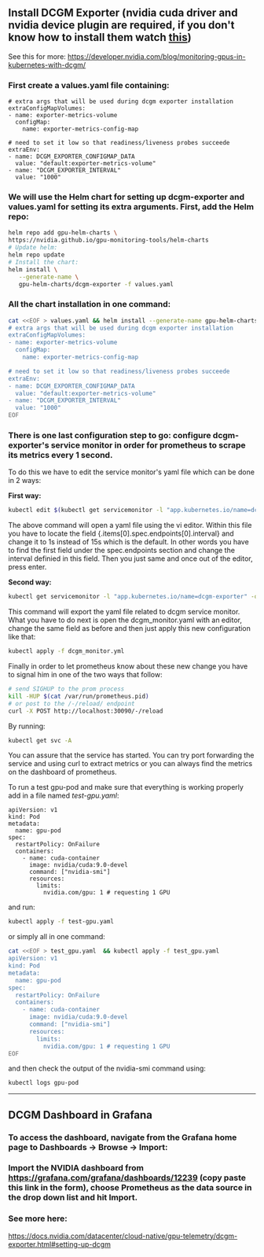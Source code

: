 ## Install DCGM Exporter (nvidia cuda driver and nvidia device plugin are required, if you don't know how to install them watch [this](https://github.com/aferikoglou/mlab-k8s-cluster-setup/tree/main/prometheus/README.md))

See this for more:
https://developer.nvidia.com/blog/monitoring-gpus-in-kubernetes-with-dcgm/

### First create a values.yaml file containing:
```
# extra args that will be used during dcgm exporter installation
extraConfigMapVolumes:
- name: exporter-metrics-volume
  configMap:
    name: exporter-metrics-config-map

# need to set it low so that readiness/liveness probes succeede
extraEnv:
- name: DCGM_EXPORTER_CONFIGMAP_DATA
  value: "default:exporter-metrics-volume"
- name: "DCGM_EXPORTER_INTERVAL"
  value: "1000"
```

### We will use the Helm chart for setting up dcgm-exporter and values.yaml for setting its extra arguments. First, add the Helm repo:
``` bash
helm repo add gpu-helm-charts \
https://nvidia.github.io/gpu-monitoring-tools/helm-charts
# Update helm:
helm repo update
# Install the chart:
helm install \
   --generate-name \
   gpu-helm-charts/dcgm-exporter -f values.yaml
```

### All the chart installation in one command:
```bash
cat <<EOF > values.yaml && helm install --generate-name gpu-helm-charts/dcgm-exporter -f values.yaml
# extra args that will be used during dcgm exporter installation
extraConfigMapVolumes:
- name: exporter-metrics-volume
  configMap:
    name: exporter-metrics-config-map

# need to set it low so that readiness/liveness probes succeede
extraEnv:
- name: DCGM_EXPORTER_CONFIGMAP_DATA
  value: "default:exporter-metrics-volume"
- name: "DCGM_EXPORTER_INTERVAL"
  value: "1000"
EOF
```

### There is one last configuration step to go: configure dcgm-exporter's service monitor in order for prometheus to scrape its metrics every 1 second.
To do this we have to edit the service monitor's yaml file which can be done in 2 ways:

**First way:**
```bash
kubectl edit $(kubectl get servicemonitor -l "app.kubernetes.io/name=dcgm-exporter" -o name)
```
The above command will open a yaml file using the vi editor. Within this file you have to locate the field {.items[0].spec.endpoints[0].interval} and change it to 1s instead of 15s which is the default. In other words you have to find the first field under the spec.endpoints section and change the interval definied in this field. Then you just same and once out of the editor, press enter.

**Second way:**
```bash
kubectl get servicemonitor -l "app.kubernetes.io/name=dcgm-exporter" -o yaml > dcgm_monitor.yml
```
This command will export the yaml file related to dcgm service monitor. What you have to do next is open the dcgm_monitor.yaml with an editor, change the same field as before and then just apply this new configuration like that:
```bash
kubectl apply -f dcgm_monitor.yml
```

Finally in order to let prometheus know about these new change you have to signal him in one of the two ways that follow:
```bash
# send SIGHUP to the prom process
kill -HUP $(cat /var/run/prometheus.pid)
# or post to the /-/reload/ endpoint
curl -X POST http://localhost:30090/-/reload
```

By running:
``` bash
kubectl get svc -A
```
You can assure that the service has started. You can try port forwarding the service and using curl to extract metrics or you can always find the metrics on the dashboard of prometheus.

To run a test gpu-pod and make sure that everything is working properly add in a file named *test-gpu.yaml*:
```
apiVersion: v1
kind: Pod
metadata:
  name: gpu-pod
spec:
  restartPolicy: OnFailure
  containers:
    - name: cuda-container
      image: nvidia/cuda:9.0-devel
      command: ["nvidia-smi"]
      resources:
        limits:
          nvidia.com/gpu: 1 # requesting 1 GPU
```
and run:
```bash
kubectl apply -f test-gpu.yaml
```
or simply all in one command:
```bash
cat <<EOF > test_gpu.yaml  && kubectl apply -f test_gpu.yaml
apiVersion: v1
kind: Pod
metadata:
  name: gpu-pod
spec:
  restartPolicy: OnFailure
  containers:
    - name: cuda-container
      image: nvidia/cuda:9.0-devel
      command: ["nvidia-smi"]
      resources:
        limits:
          nvidia.com/gpu: 1 # requesting 1 GPU
EOF
```
and then check the output of the nvidia-smi command using:
```bash
kubectl logs gpu-pod
```
---
## DCGM Dashboard in Grafana

### To access the dashboard, navigate from the Grafana home page to Dashboards -> Browse -> Import:
### Import the NVIDIA dashboard from https://grafana.com/grafana/dashboards/12239 (copy paste this link in the form), choose Prometheus as the data source in the drop down list and hit Import.

### See more here:
https://docs.nvidia.com/datacenter/cloud-native/gpu-telemetry/dcgm-exporter.html#setting-up-dcgm